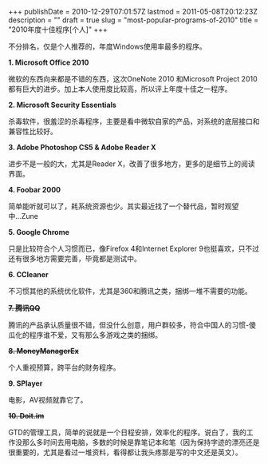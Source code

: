 +++
publishDate = 2010-12-29T07:01:57Z
lastmod = 2011-05-08T20:12:23Z
description = ""
draft = true
slug = "most-popular-programs-of-2010"
title = "2010年度十佳程序[个人]"
+++
<p>不分排名，仅是个人推荐的，年度Windows使用率最多的程序。</p>


<b>1. Microsoft Office 2010</b>
<p>微软的东西向来都是不错的东西，这次OneNote 2010 和Microsoft Project 2010都有巨大的进步。加上本人使用度比较高，所以评上年度十佳之一程序。</p>

<b>2. Microsoft Security Essentials</b> 
<p>杀毒软件，很羞涩的杀毒程序，主要是看中微软自家的产品，对系统的底层接口和兼容性比较好。</p>

<b>3. Adobe Photoshop CS5 &amp; Adobe Reader X</b>

<p>进步不是一般的大，尤其是Reader X，改善了很多地方，更多的是细节上的阅读界面。</p>

<b>4. Foobar 2000</b>
<p>简单能听就可以了，耗系统资源也少。其实最近找了一个替代品，暂时观望中...Zune</p>

<b>5. Google Chrome</b>
<p>只是比较符合个人习惯而已，像Firefox 4和Internet Explorer 9也挺喜欢，只不过还有很多地方需要完善，毕竟都是测试中。</p>

<b>6. CCleaner</b>
<p>不习惯其他的系统优化软件，尤其是360和腾讯之类，捆绑一堆不需要的功能。</p>

<del><b>7. 腾讯QQ</b>
<p>腾讯的产品承认质量很不错，但没什么创意，用户群较多，符合中国人的习惯-傻瓜化的程序谁不爱，又有那么多游戏之类的捆绑。</p></del>

<del><b>8. MoneyManagerEx </b>
<p>个人重视预算，跨平台的财务程序。</p></del>

<b>9. SPlayer</b>
<p>电影，AV视频就靠它了。</p>

<del><b>10. Doit.im </b>

<p>GTD的管理工具，简单的说就是一个日程安排，效率化的程序。说白了，我的工作没那么多时间去用电脑，多数的时候是靠笔记本和笔（因为保持字迹的漂亮还是很重要的，尤其是看过一堆资料，看得都让我头疼那是写的中文还是英文）。</p></del>